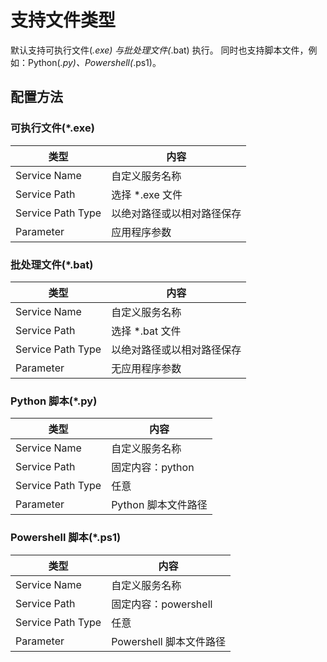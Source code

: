 # 支持文件类型
默认支持可执行文件(*.exe) 与批处理文件(*.bat) 执行。
同时也支持脚本文件，例如：Python(*.py)、Powershell(*.ps1)。

## 配置方法
### 可执行文件(*.exe)
| 类型 | 内容 |
| --- | --- |
| Service Name | 自定义服务名称 |
| Service Path | 选择 *.exe 文件 |
| Service Path Type | 以绝对路径或以相对路径保存 |
| Parameter | 应用程序参数 |

### 批处理文件(*.bat)
| 类型 | 内容 |
| --- | --- |
| Service Name | 自定义服务名称 |
| Service Path | 选择 *.bat 文件 |
| Service Path Type | 以绝对路径或以相对路径保存 |
| Parameter | 无应用程序参数 |

### Python 脚本(*.py)
| 类型 | 内容 |
| --- | --- |
| Service Name | 自定义服务名称 |
| Service Path | 固定内容：python |
| Service Path Type | 任意 |
| Parameter | Python 脚本文件路径 |

### Powershell 脚本(*.ps1)
| 类型 | 内容 |
| --- | --- |
| Service Name | 自定义服务名称 |
| Service Path | 固定内容：powershell |
| Service Path Type | 任意 |
| Parameter | Powershell 脚本文件路径 |
